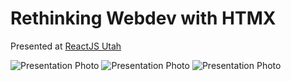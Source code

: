 # Rethinking Webdev with HTMX

Presented at [ReactJS Utah](https://www.meetup.com/reactjs-utah/events/303644240)

![Presentation Photo](photos/PXL_20241009_020648245.MP.jpg)
![Presentation Photo](photos/PXL_20241009_021914389.MP.jpg)
![Presentation Photo](photos/PXL_20241009_022431663.MP.jpg)
